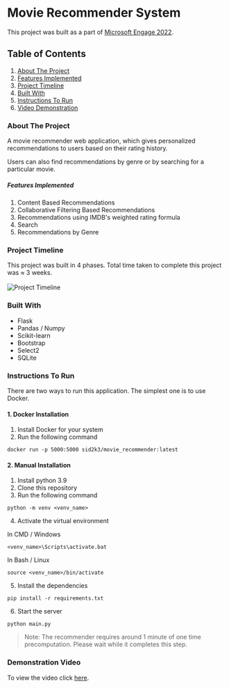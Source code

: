 # Movie Recommender System

This project was built as a part of [Microsoft Engage 2022](https://acehacker.com/microsoft/engage2022/).

## Table of Contents

1. [About The Project](#about-the-project)
2. [Features Implemented](#features-implemented)
3. [Project Timeline](#project-timeline)
4. [Built With](#built-with)
5. [Instructions To Run](#instructions-to-run)
6. [Video Demonstration](#demonstration-video)

### About The Project

A movie recommender web application, which gives personalized recommendations to users based on their rating history.

Users can also find recommendations by genre or by searching for a particular movie.

##### Features Implemented

1. Content Based Recommendations
2. Collaborative Filtering Based Recommendations
3. Recommendations using IMDB's weighted rating formula
4. Search
5. Recommendations by Genre

### Project Timeline

This project was built in 4 phases. Total time taken to complete this project was ≈ 3 weeks.
<br>
<br>
![Project Timeline](https://i.imgur.com/Fjxz8TC.png)

### Built With

* Flask
* Pandas / Numpy
* Scikit-learn
* Bootstrap
* Select2
* SQLite

### Instructions To Run

There are two ways to run this application. The simplest one is to use Docker.

#### 1. Docker Installation

1. Install Docker for your system
2. Run the following command

```
docker run -p 5000:5000 sid2k3/movie_recommender:latest
```

#### 2. Manual Installation

1. Install python 3.9
2. Clone this repository
3. Run the following command

```
python -m venv <venv_name>
```

4. Activate the virtual environment

In CMD / Windows

```
<venv_name>\Scripts\activate.bat
```

In Bash / Linux

```
source <venv_name>/bin/activate
```

5. Install the dependencies

```
pip install -r requirements.txt
```

6. Start the server

```
python main.py
```

> Note: The recommender requires around 1 minute of one time precomputation. Please wait
> while it completes this step.

### Demonstration Video

To view the video click [here]().